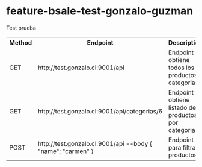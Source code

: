 # feature-bsale-test-gonzalo-guzman
Test prueba

<table>
  <tr>
    <th>Method</th>
    <th>Endpoint</th>
    <th>Description</th>
  <tr>
    <td>GET</td>
    <td>http://test.gonzalo.cl:9001/api</td>
    <td>Endpoint obtiene todos los productos y categorias</td>
  </tr>
  <tr>
    <td>GET</td>
    <td>http://test.gonzalo.cl:9001/api/categorias/6</td>
    <td>Endpoint obtiene listado de productos por categoria</td>
  </tr>
  <tr>
    <td>POST</td>
    <td>http://test.gonzalo.cl:9001/api --body { "name": "carmen" }</td>
    <td>Endpoint para filtrar productos</td>
  </tr>
</table>
